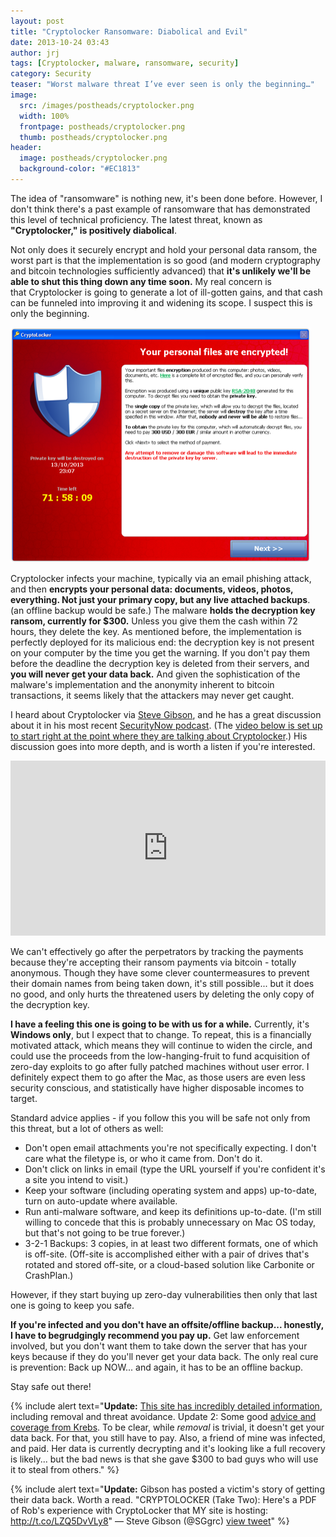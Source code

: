 ```yaml
---
layout: post
title: "Cryptolocker Ransomware: Diabolical and Evil"
date: 2013-10-24 03:43
author: jrj
tags: [Cryptolocker, malware, ransomware, security]
category: Security
teaser: "Worst malware threat I’ve ever seen is only the beginning…"
image:
  src: /images/postheads/cryptolocker.png
  width: 100%
  frontpage: postheads/cryptolocker.png
  thumb: postheads/cryptolocker.png
header:
  image: postheads/cryptolocker.png
  background-color: "#EC1813"
---
```

The idea of "ransomware" is nothing new, it's been done before. However, I don't think there's a past example of ransomware that has demonstrated this level of technical proficiency. The latest threat, known as **"Cryptolocker," is positively diabolical**.

Not only does it securely encrypt and hold your personal data ransom, the worst part is that the implementation is so good (and modern cryptography and bitcoin technologies sufficiently advanced) that **it's unlikely we'll be able to shut this thing down any time soon.** My real concern is that Cryptolocker is going to generate a lot of ill-gotten gains, and that cash can be funneled into improving it and widening its scope. I suspect this is only the beginning.

![CryptoLocker Screenshot - pay up or your data gets it!](/images/postheads/cryptolocker-screenshot.png)

Cryptolocker infects your machine, typically via an email phishing attack, and then **encrypts your personal data: documents, videos, photos, everything. **Not just your primary copy, but any** live attached backups**. (an offline backup would be safe.) The malware **holds the decryption key ransom, currently for $300.** Unless you give them the cash within 72 hours, they delete the key. As mentioned before, the implementation is perfectly deployed for its malicious end: the decryption key is not present on your computer by the time you get the warning. If you don't pay them before the deadline the decryption key is deleted from their servers, and **you will never get your data back.** And given the sophistication of the malware's implementation and the anonymity inherent to bitcoin transactions, it seems likely that the attackers may never get caught.

I heard about Cryptolocker via [Steve Gibson](http://twitter.com/sg_grc), and he has a great discussion about it in his most recent [SecurityNow podcast](http://twit.tv/sn). (The [video below is set up to start right at the point where they are talking about Cryptolocker](http://youtu.be/ipaHgMedao4?t=39m6s).) His discussion goes into more depth, and is worth a listen if you're interested.

<!--- http://youtu.be/ipaHgMedao4?t=39m6s -->
<iframe src="https://www.youtube.com/embed/ipaHgMedao4?t=39m6s" frameborder="0" allowfullscreen width="100%" height="280"></iframe>

We can't effectively go after the perpetrators by tracking the payments because they're accepting their ransom payments via bitcoin - totally anonymous. Though they have some clever countermeasures to prevent their domain names from being taken down, it's still possible... but it does no good, and only hurts the threatened users by deleting the only copy of the decryption key.

**I have a feeling this one is going to be with us for a while.** Currently, it's **Windows only**, but I expect that to change. To repeat, this is a financially motivated attack, which means they will continue to widen the circle, and could use the proceeds from the low-hanging-fruit to fund acquisition of zero-day exploits to go after fully patched machines without user error. I definitely expect them to go after the Mac, as those users are even less security conscious, and statistically have higher disposable incomes to target.

Standard advice applies - if you follow this you will be safe not only from this threat, but a lot of others as well:

- Don't open email attachments you're not specifically expecting. I don't care what the filetype is, or who it came from. Don't do it.
- Don't click on links in email (type the URL yourself if you're confident it's a site you intend to visit.)
- Keep your software (including operating system and apps) up-to-date, turn on auto-update where available.
- Run anti-malware software, and keep its definitions up-to-date. (I'm still willing to concede that this is probably unnecessary on Mac OS today, but that's not going to be true forever.)
- 3-2-1 Backups: 3 copies, in at least two different formats, one of which is off-site. (Off-site is accomplished either with a pair of drives that's rotated and stored off-site, or a cloud-based solution like Carbonite or CrashPlan.)

However, if they start buying up zero-day vulnerabilities then only that last one is going to keep you safe.

**If you're infected and you don't have an offsite/offline backup... honestly, I have to begrudgingly recommend you pay up.** Get law enforcement involved, but you don't want them to take down the server that has your keys because if they do you'll never get your data back. The only real cure is prevention: Back up NOW... and again, it has to be an offline backup.

Stay safe out there!

{% include alert text="**Update:** [This site has incredibly detailed information](http://www.bleepingcomputer.com/virus-removal/cryptolocker-ransomware-information), including removal and threat avoidance. Update 2: Some good [advice and coverage from Krebs](http://krebsonsecurity.com/2013/11/how-to-avoid-cryptolocker-ransomware/). To be clear, while *removal* is trivial, it doesn't get your data back. For that, you still have to pay. Also, a friend of mine was infected, and paid. Her data is currently decrypting and it's looking like a full recovery is likely... but the bad news is that she gave $300 to bad guys who will use it to steal from others." %}

{% include alert text="**Update:** Gibson has posted a victim's story of getting their data back. Worth a read. &quot;CRYPTOLOCKER (Take Two): Here&#39;s a PDF of Rob&#39;s experience with CryptoLocker that MY site is hosting: http://t.co/LZQ5DvVLy8&quot; &mdash; Steve Gibson (@SGgrc) [view tweet](https://twitter.com/SGgrc/status/394938865107992576)" %}